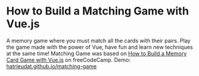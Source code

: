 # How to Build a Matching Game with Vue.js
A memory game where you must match all the cards with their pairs. Play the game made with the power of Vue, have fun and learn new techniques at the same time! Matching Game was based on [How to Build a Memory Card Game with Vue.js](https://www.freecodecamp.org/news/how-to-build-a-memory-card-game-with-vuejs/) on freeCodeCamp.
Demo: [hatrieudat.github.io/matching-game](https://hatrieudat.github.io/matching-game/)

